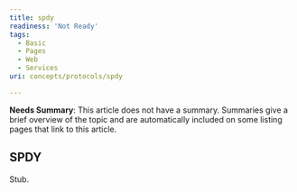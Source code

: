 ```yaml
---
title: spdy
readiness: 'Not Ready'
tags:
  - Basic
  - Pages
  - Web
  - Services
uri: concepts/protocols/spdy

---
```

**Needs Summary**: This article does not have a summary. Summaries give a brief overview of the topic and are automatically included on some listing pages that link to this article.

## SPDY

Stub.
